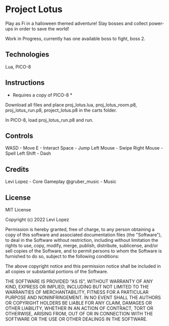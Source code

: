 # Project Lotus

Play as Fi in a halloween themed adventure! Slay bosses and collect power-ups in order to save the world!

Work in Progress, currently has one available boss to fight, boss 2.

## Technologies
Lua, PICO-8

## Instructions

* Requires a copy of PICO-8 *

Download all files and place proj_lotus.lua, proj_lotus_room.p8, proj_lotus_run.p8, project_lotus.p8 in the carts folder.

In PICO-8, load proj_lotus_run.p8 and run.

## Controls

WASD - Move
E - Interact
Space - Jump
Left Mouse - Swipe
Right Mouse - Spell
Left Shift - Dash

## Credits
Levi Lopez - Core Gameplay
@gruber_music - Music

## License 
MIT License

Copyright (c) 2022 Levi Lopez

Permission is hereby granted, free of charge, to any person obtaining a copy
of this software and associated documentation files (the "Software"), to deal
in the Software without restriction, including without limitation the rights
to use, copy, modify, merge, publish, distribute, sublicense, and/or sell
copies of the Software, and to permit persons to whom the Software is
furnished to do so, subject to the following conditions:

The above copyright notice and this permission notice shall be included in all
copies or substantial portions of the Software.

THE SOFTWARE IS PROVIDED "AS IS", WITHOUT WARRANTY OF ANY KIND, EXPRESS OR
IMPLIED, INCLUDING BUT NOT LIMITED TO THE WARRANTIES OF MERCHANTABILITY,
FITNESS FOR A PARTICULAR PURPOSE AND NONINFRINGEMENT. IN NO EVENT SHALL THE
AUTHORS OR COPYRIGHT HOLDERS BE LIABLE FOR ANY CLAIM, DAMAGES OR OTHER
LIABILITY, WHETHER IN AN ACTION OF CONTRACT, TORT OR OTHERWISE, ARISING FROM,
OUT OF OR IN CONNECTION WITH THE SOFTWARE OR THE USE OR OTHER DEALINGS IN THE
SOFTWARE.
